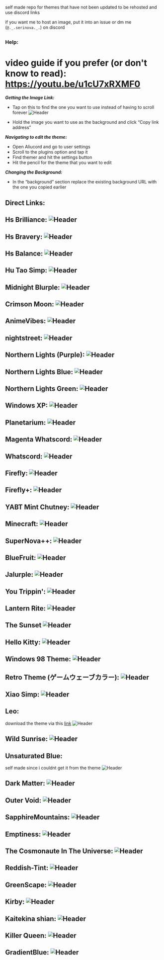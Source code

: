self made repo for themes that have not been updated to be rehosted and use discord links

if you want me to host an image, put it into an issue or dm me (`@._.serinova._.`) on discord

##
### Help: 
# video guide if you prefer (or don't know to read): https://youtu.be/u1cU7xRXMF0
***Getting the Image Link:***

  - Tap on this to find the one you want to use instead of having to scroll forever ![Header](https://github.com/OasisVee/wallpapers/assets/131408227/6f7234ee-e1bd-41e8-a9f0-539d196345bf)

  - Hold the image you want to use as the background and click “Copy link address”

***Navigating to edit the theme:***

  - Open Aliucord and go to user settings
  - Scroll to the plugins option and tap it
  - Find themer and hit the settings button
  - Hit the pencil for the theme that you want to edit

***Changing the Background:***

  - In the “background” section replace the existing background URL with the one you copied earlier



## Direct Links:
## Hs Brilliance: ![Header](https://github.com/OasisVee/wallpapers/raw/main/131_Sem_Titulo_20231227171708.png)
## Hs Bravery: ![Header](https://github.com/OasisVee/wallpapers/raw/main/132_Sem_Titulo_20231227173648.png)
## Hs Balance: ![Header](https://github.com/OasisVee/wallpapers/raw/main/134_Sem_Titulo_20231227175514.png)
## Hu Tao Simp: ![Header](https://github.com/OasisVee/wallpapers/raw/main/1618529928174232542.jpg)
## Midnight Blurple: ![Header](https://github.com/OasisVee/wallpapers/raw/main/1686790639629.jpg)
## Crimson Moon: ![Header](https://github.com/OasisVee/wallpapers/raw/main/1686790640350.jpg)
## AnimeVibes: ![Header](https://github.com/OasisVee/wallpapers/raw/main/20211012_170839.gif)
## nightstreet: ![Header](https://github.com/OasisVee/wallpapers/raw/main/4d8d3dc80bace9161a30621ac7b43f87.jpg)
## Northern Lights (Purple): ![Header](https://github.com/OasisVee/wallpapers/raw/main/Livevapor1693596446341-2.gif)
## Northern Lights Blue: ![Header](https://github.com/OasisVee/wallpapers/raw/main/images.jpeg-34.jpg)
## Northern Lights Green: ![Header](https://github.com/OasisVee/wallpapers/raw/main/545186.jpg)
## Windows XP: ![Header](https://github.com/OasisVee/wallpapers/raw/main/67168c4fa7c2fdaa85c7db830fd5daa168c52706.jpg)
## Planetarium: ![Header](https://github.com/OasisVee/wallpapers/raw/main/IMG_20230715_011416.jpg)
## Magenta Whatscord: ![Header](https://github.com/OasisVee/wallpapers/raw/main/output-onlinepngtools.jpg)
## Whatscord: ![Header](https://github.com/OasisVee/wallpapers/raw/main/whatscord.jpg)
## Firefly: ![Header](https://github.com/OasisVee/wallpapers/raw/main/797185.png)
## Firefly+: ![Header](https://github.com/OasisVee/wallpapers/raw/main/Minimalist-Wallpaper-Background-1-1.jpg)
## YABT Mint Chutney: ![Header](https://github.com/OasisVee/wallpapers/raw/main/MintChutney.png)
## Minecraft: ![Header](https://github.com/OasisVee/wallpapers/raw/main/Screenshot_20210909-210231.png)
## SuperNova++: ![Header](https://github.com/OasisVee/wallpapers/raw/main/Untitled6_20230420011515.png)
## BlueFruit: ![Header](https://github.com/OasisVee/wallpapers/raw/main/bluefruit.png)
## Jalurple: ![Header](https://github.com/OasisVee/wallpapers/raw/main/ezgif-4-bb4746dc21.gif)
## You Trippin': ![Header](https://github.com/OasisVee/wallpapers/raw/main/giphy.gif)
## Lantern Rite: ![Header](https://github.com/OasisVee/wallpapers/raw/main/shaoying-neo-8.jpg)
## The Sunset ![Header](https://github.com/OasisVee/wallpapers/raw/main/sunset.png)
## Hello Kitty: ![Header](https://github.com/OasisVee/wallpapers/raw/main/thumb-1920-221937.jpg)
## Windows 98 Theme: ![Header](https://github.com/OasisVee/wallpapers/raw/main/vapor1693573181232.png)
## Retro Theme (ゲームウェーブカラー): ![Header](https://github.com/OasisVee/wallpapers/raw/main/vapor1693596321284.jpg)
## Xiao Simp: ![Header](https://github.com/OasisVee/wallpapers/raw/main/wallpaperflare-cropped_8.jpeg)
## Leo:
download the theme via this [link](https://github.com/KindaColdNGL/Themes/blob/main/Leo.json)
![Header](https://github.com/OasisVee/wallpapers/raw/main/images_69-2.jpeg)
## Wild Sunrise: ![Header](https://github.com/OasisVee/wallpapers/raw/main/aafb8fe6c8f215adf23e2c3e89847707.jpg)
## Unsaturated Blue:
self made since i couldnt get it from the theme
![Header](https://github.com/OasisVee/wallpapers/raw/main/unsaturated_blue.png)
## Dark Matter: ![Header](https://github.com/OasisVee/wallpapers/raw/main/7SbtKvw.png)
## Outer Void: ![Header](https://github.com/OasisVee/wallpapers/raw/main/sketch-1636726878243.png)
## SapphireMountains: ![Header](https://github.com/OasisVee/wallpapers/raw/main/mountain-nawpic-5.jpg)
## Emptiness: ![Header](https://github.com/OasisVee/wallpapers/raw/main/emptiness.png)
## The Cosmonaute In The Universe: ![Header](https://github.com/OasisVee/wallpapers/raw/main/New_Project_1_C76C703.png)
## Reddish-Tint: ![Header](https://github.com/OasisVee/wallpapers/raw/main/reddish.png)
## GreenScape: ![Header](https://github.com/OasisVee/wallpapers/raw/main/20211116_100536.png)
## Kirby: ![Header](https://github.com/OasisVee/wallpapers/raw/main/29bebe6606b86cdb93a94eea82baef2e.jpg)
## Kaitekina shian: ![Header](https://github.com/OasisVee/wallpapers/raw/main/image-1.jpeg)
## Killer Queen: ![Header](https://github.com/OasisVee/wallpapers/raw/main/jjba.png)
## GradientBlue: ![Header](https://github.com/OasisVee/wallpapers/raw/main/GradientBlue.png)
